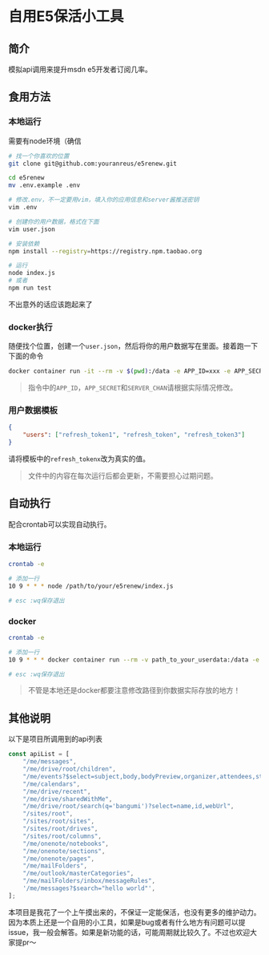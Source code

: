 # 自用E5保活小工具

## 简介

模拟api调用来提升msdn e5开发者订阅几率。

## 食用方法

### 本地运行

需要有node环境（确信

```bash
# 找一个你喜欢的位置
git clone git@github.com:youranreus/e5renew.git

cd e5renew
mv .env.example .env

# 修改.env，不一定要用vim，填入你的应用信息和server酱推送密钥
vim .env

# 创建你的用户数据，格式在下面
vim user.json

# 安装依赖
npm install --registry=https://registry.npm.taobao.org

# 运行
node index.js
# 或者
npm run test
```

不出意外的话应该跑起来了

### docker执行

随便找个位置，创建一个`user.json`，然后将你的用户数据写在里面。接着跑一下下面的命令

```bash
docker container run -it --rm -v $(pwd):/data -e APP_ID=xxx -e APP_SECRET=xxx -e SERVER_CHAN=xxx youranreus/e5renew /bin/sh /work/start.sh
```

> 指令中的`APP_ID`，`APP_SECRET`和`SERVER_CHAN`请根据实际情况修改。



### 用户数据模板

```json
{
    "users": ["refresh_token1", "refresh_token", "refresh_token3"]
}
```

请将模板中的`refresh_tokenx`改为真实的值。

> 文件中的内容在每次运行后都会更新，不需要担心过期问题。



## 自动执行

配合crontab可以实现自动执行。

### 本地运行

```bash
crontab -e

# 添加一行
10 9 * * * node /path/to/your/e5renew/index.js

# esc :wq保存退出
```

### docker

```bash
crontab -e

# 添加一行
10 9 * * * docker container run --rm -v path_to_your_userdata:/data -e APP_ID=xxx -e APP_SECRET=xxx -e SERVER_CHAN=xxx youranreus/e5renew /bin/sh /work/start.sh

# esc :wq保存退出
```



> 不管是本地还是docker都要注意修改路径到你数据实际存放的地方！



## 其他说明

以下是项目所调用到的api列表

```js
const apiList = [
	"/me/messages",
	"/me/drive/root/children",
	"/me/events?$select=subject,body,bodyPreview,organizer,attendees,start,end,location",
	"/me/calendars",
	"/me/drive/recent",
	"/me/drive/sharedWithMe",
	"/me/drive/root/search(q='bangumi')?select=name,id,webUrl",
	"/sites/root",
	"/sites/root/sites",
	"/sites/root/drives",
	"/sites/root/columns",
	"/me/onenote/notebooks",
	"/me/onenote/sections",
	"/me/onenote/pages",
	"/me/mailFolders",
	"/me/outlook/masterCategories",
	"/me/mailFolders/inbox/messageRules",
	'/me/messages?$search="hello world"',
];
```

本项目是我花了一个上午摸出来的，不保证一定能保活，也没有更多的维护动力。因为本质上还是一个自用的小工具，如果是bug或者有什么地方有问题可以提issue，我一般会解答。如果是新功能的话，可能周期就比较久了。不过也欢迎大家提pr～